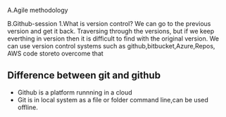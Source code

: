 A.Agile methodology 

B.Github-session
1.What is version control?
We can go to the previous version and get it back. Traversing through the versions,
but if we keep everthing in version then it is difficult to find with the original version.
We can use version control systems such as github,bitbucket,Azure,Repos, AWS code storeto overcome that

## Difference between git and github
- Github is a platform runnning in a cloud
- Git is in local system as a file or folder command line,can be used offline.
